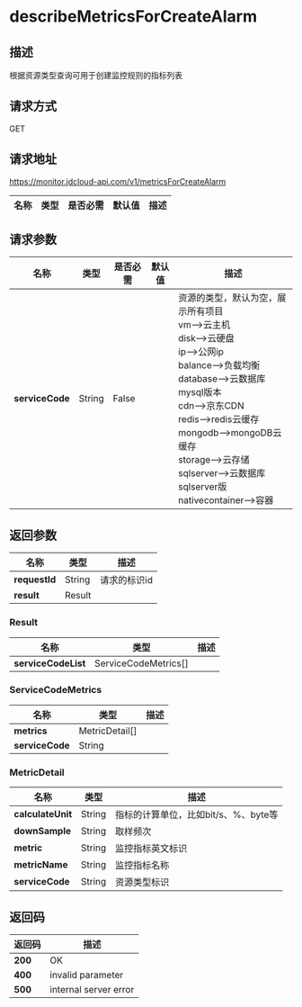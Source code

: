 # describeMetricsForCreateAlarm


## 描述
根据资源类型查询可用于创建监控规则的指标列表

## 请求方式
GET

## 请求地址
https://monitor.jdcloud-api.com/v1/metricsForCreateAlarm

|名称|类型|是否必需|默认值|描述|
|---|---|---|---|---|

## 请求参数
|名称|类型|是否必需|默认值|描述|
|---|---|---|---|---|
|**serviceCode**|String|False||资源的类型，默认为空，展示所有项目<br>vm-->云主机<br>disk-->云硬盘<br>ip-->公网ip<br>balance-->负载均衡<br>database-->云数据库mysql版本<br>cdn-->京东CDN<br>redis-->redis云缓存<br>mongodb-->mongoDB云缓存<br>storage-->云存储<br>sqlserver-->云数据库sqlserver版 <br>nativecontainer-->容器<br>|


## 返回参数
|名称|类型|描述|
|---|---|---|
|**requestId**|String|请求的标识id|
|**result**|Result||


### <a name="Result">Result</a>
|名称|类型|描述|
|---|---|---|
|**serviceCodeList**|ServiceCodeMetrics[]||
### <a name="ServiceCodeMetrics">ServiceCodeMetrics</a>
|名称|类型|描述|
|---|---|---|
|**metrics**|MetricDetail[]||
|**serviceCode**|String||
### <a name="MetricDetail">MetricDetail</a>
|名称|类型|描述|
|---|---|---|
|**calculateUnit**|String|指标的计算单位，比如bit/s、%、byte等|
|**downSample**|String|取样频次|
|**metric**|String|监控指标英文标识|
|**metricName**|String|监控指标名称|
|**serviceCode**|String|资源类型标识|

## 返回码
|返回码|描述|
|---|---|
|**200**|OK|
|**400**|invalid parameter|
|**500**|internal server error|
